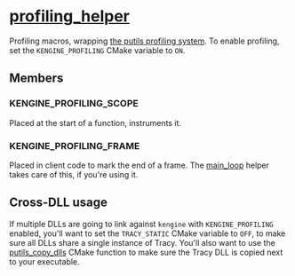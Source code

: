 # [profiling_helper](profiling_helper.hpp)

Profiling macros, wrapping [the putils profiling system](https://github.com/phisko/putils/blob/main/putils/profiling.md). To enable profiling, set the `KENGINE_PROFILING` CMake variable to `ON`.

## Members

### KENGINE_PROFILING_SCOPE

Placed at the start of a function, instruments it.

### KENGINE_PROFILING_FRAME

Placed in client code to mark the end of a frame. The [main_loop](../../main_loop/helpers/main_loop.md) helper takes care of this, if you're using it.

## Cross-DLL usage

If multiple DLLs are going to link against `kengine` with `KENGINE_PROFILING` enabled, you'll want to set the `TRACY_STATIC` CMake variable to `OFF`, to make sure all DLLs share a single instance of Tracy. You'll also want to use the [putils_copy_dlls](https://github.com/phisko/cmake_helpers/blob/main/CMakeModules/putils_copy_dlls.cmake) CMake function to make sure the Tracy DLL is copied next to your executable.